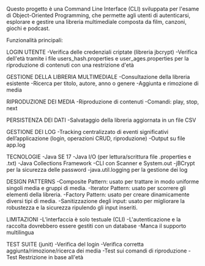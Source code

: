 Questo progetto è una Command Line Interface (CLI) sviluppata per l'esame di Object-Oriented Programming,
che permette agli utenti di autenticarsi, esplorare e gestire una libreria multimediale composta da film, canzoni, giochi e podcast.

Funzionalità principali:

LOGIN UTENTE
-Verifica delle credenziali criptate (libreria jbcrypt) 
-Verifica dell'età tramite i file users_hash.properties e user_ages.properties per la riproduzione di contenuti con una restrizione d'età

GESTIONE DELLA LIBRERIA MULTIMEDIALE
-Consultazione della libreria esistente
-Ricerca per titolo, autore, anno o genere
-Aggiunta e rimozione di media

RIPRODUZIONE DEI MEDIA
-Riproduzione di contenuti
-Comandi: play, stop, next

PERSISTENZA DEI DATI
-Salvataggio della libreria aggiornata in un file CSV

GESTIONE DEI LOG
-Tracking centralizzato di eventi significativi dell’applicazione (login, operazioni CRUD, riproduzione)
-Output su file app.log

TECNOLOGIE
-Java SE 17
-Java I/O (per lettura/scrittura file .properties e .txt)
-Java Collections Framework
-CLI con Scanner e System.out
-jBCrypt per la sicurezza delle password
-java.util.logging per la gestione dei log

DESIGN PATTERNS
-Composite Pattern: usato per trattare in modo uniforme singoli media e gruppi di media.
-Iterator Pattern: usato per scorrere gli elementi della libreria.
-Factory Pattern: usato per creare dinamicamente diversi tipi di media.
-Sanitizzazione degli input: usato per migliorare la robustezza e la sicurezza ripulendo gli input inseriti.

LIMITAZIONI
-L’interfaccia è solo testuale (CLI)
-L'autenticazione e la raccolta dovrebbero essere gestiti con un database
-Manca il supporto multilingua

TEST SUITE (junit)
-Verifica del login
-Verifica corretta aggiunta/rimozione/ricerca dei media
-Test sui comandi di riproduzione
-Test Restrizione in base all'età